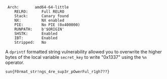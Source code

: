```
 Arch:       amd64-64-little
    RELRO:      Full RELRO
    Stack:      Canary found
    NX:         NX enabled
    PIE:        No PIE (0x400000)
    RUNPATH:    b'$ORIGIN'
    SHSTK:      Enabled
    IBT:        Enabled
    Stripped:   No
```

A `dprintf` formatted string vulnerability allowed you to overwrite the higher bytes of the local variable `secret_key` to write "0x1337" using the `%n` operator.

`sun{F0rmat_str!ngs_4re_sup3r_pOwerFul_r1gh7??}`
